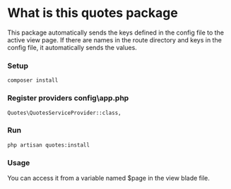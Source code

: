 # What is this quotes package
This package automatically sends the keys defined in the config file to the active view page.
If there are names in the route directory and keys in the config file, it automatically sends the values.

### Setup
``composer install``

### Register providers config\app.php
``Quotes\QuotesServiceProvider::class,``

### Run
``php artisan quotes:install``

### Usage
You can access it from a variable named $page in the view blade file.
